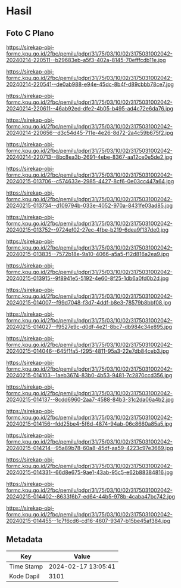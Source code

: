 # Hasil

## Foto C Plano

https://sirekap-obj-formc.kpu.go.id/2fbc/pemilu/pdpr/31/75/03/10/02/3175031002042-20240214-220511--b29683eb-a5f3-402a-8145-70efffcdb11e.jpg

https://sirekap-obj-formc.kpu.go.id/2fbc/pemilu/pdpr/31/75/03/10/02/3175031002042-20240214-220541--de0ab988-e94e-45dc-8b4f-d89cbbb78ce7.jpg

https://sirekap-obj-formc.kpu.go.id/2fbc/pemilu/pdpr/31/75/03/10/02/3175031002042-20240214-220611--46ab92ed-dfe2-4b05-b495-ad4c72e6da76.jpg

https://sirekap-obj-formc.kpu.go.id/2fbc/pemilu/pdpr/31/75/03/10/02/3175031002042-20240214-220656--d3c54d45-711e-4e26-8d72-2a4c59b675f2.jpg

https://sirekap-obj-formc.kpu.go.id/2fbc/pemilu/pdpr/31/75/03/10/02/3175031002042-20240214-220713--8bc8ea3b-2691-4ebe-8367-aa12ce0e5de2.jpg

https://sirekap-obj-formc.kpu.go.id/2fbc/pemilu/pdpr/31/75/03/10/02/3175031002042-20240215-013706--c574633e-2985-4427-8cf6-0e03cc447a64.jpg

https://sirekap-obj-formc.kpu.go.id/2fbc/pemilu/pdpr/31/75/03/10/02/3175031002042-20240215-013734--d109794b-033e-4052-970a-8431fe03ad85.jpg

https://sirekap-obj-formc.kpu.go.id/2fbc/pemilu/pdpr/31/75/03/10/02/3175031002042-20240215-013752--9724ef02-27ec-4fbe-b219-6dea9f137de0.jpg

https://sirekap-obj-formc.kpu.go.id/2fbc/pemilu/pdpr/31/75/03/10/02/3175031002042-20240215-013835--7572b18e-9a10-4066-a5a5-f12d816a2ea9.jpg

https://sirekap-obj-formc.kpu.go.id/2fbc/pemilu/pdpr/31/75/03/10/02/3175031002042-20240215-013915--9f8941e5-5192-4e60-8f25-1db6a0fd0b2d.jpg

https://sirekap-obj-formc.kpu.go.id/2fbc/pemilu/pdpr/31/75/03/10/02/3175031002042-20240215-014007--f99d7048-f3d7-4ddf-b8e3-78579b8bbf08.jpg

https://sirekap-obj-formc.kpu.go.id/2fbc/pemilu/pdpr/31/75/03/10/02/3175031002042-20240215-014027--f9527e9c-d0df-4e21-8bc7-db984c34e895.jpg

https://sirekap-obj-formc.kpu.go.id/2fbc/pemilu/pdpr/31/75/03/10/02/3175031002042-20240215-014046--645f1fa5-f295-4811-95a3-22e7db84ceb3.jpg

https://sirekap-obj-formc.kpu.go.id/2fbc/pemilu/pdpr/31/75/03/10/02/3175031002042-20240215-014103--1aeb3674-83b0-4b53-9481-7c2870ccd356.jpg

https://sirekap-obj-formc.kpu.go.id/2fbc/pemilu/pdpr/31/75/03/10/02/3175031002042-20240215-014137--8cdd6960-2aa7-4588-84b3-31c2da06a4b2.jpg

https://sirekap-obj-formc.kpu.go.id/2fbc/pemilu/pdpr/31/75/03/10/02/3175031002042-20240215-014156--fdd25be4-5f6d-4874-94ab-06c8660a85a5.jpg

https://sirekap-obj-formc.kpu.go.id/2fbc/pemilu/pdpr/31/75/03/10/02/3175031002042-20240215-014214--95a89b78-60a8-45df-aa59-4223c97e3669.jpg

https://sirekap-obj-formc.kpu.go.id/2fbc/pemilu/pdpr/31/75/03/10/02/3175031002042-20240215-014331--66d8e675-9ae1-43ab-95c5-e62b88384816.jpg

https://sirekap-obj-formc.kpu.go.id/2fbc/pemilu/pdpr/31/75/03/10/02/3175031002042-20240215-014402--8633f6b7-ed64-44b5-978b-4caba47bc742.jpg

https://sirekap-obj-formc.kpu.go.id/2fbc/pemilu/pdpr/31/75/03/10/02/3175031002042-20240215-014455--1c7f6cd6-cd16-4607-9347-b15be45af384.jpg


## Metadata

| Key        | Value               |
| ---------- | ------------------- |
| Time Stamp | 2024-02-17 13:05:41 |
| Kode Dapil | 3101                |



